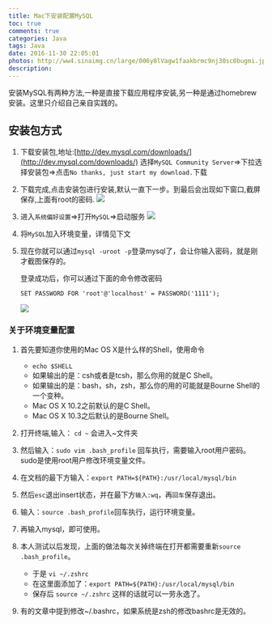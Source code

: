 ```yaml
---
title: Mac下安装配置MySQL
toc: true
comments: true
categories: Java
tags: Java
date: 2016-11-30 22:05:01
photos: http://ww4.sinaimg.cn/large/006y8lVagw1faakbrmc9nj30sc0bugmi.jpg
description:
---
```


安装MySQL有两种方法,一种是直接下载应用程序安装,另一种是通过homebrew安装。这里只介绍自己亲自实践的。
<!--more-->
## 安装包方式
1. 下载安装包,地址:[http://dev.mysql.com/downloads/](http://dev.mysql.com/downloads/)
    选择`MySQL Community Server`=>下拉选择安装包=>点击`No thanks, just start my download.`下载

2. 下载完成,点击安装包进行安装,默认一直下一步。到最后会出现如下窗口,截屏保存,上面有root的密码.
    ![](http://ww2.sinaimg.cn/large/006y8lVagw1faai9j3ltgj30pi0e8gov.jpg)

3. 进入`系统偏好设置`=>打开`MySQL`=>启动服务
    ![](http://ww4.sinaimg.cn/large/006y8lVagw1faaidwsq01j310q0h0jvg.jpg)

4. 将`MySQL`加入环境变量，详情见下文

5. 现在你就可以通过`mysql -uroot -p`登录mysql了，会让你输入密码，就是刚才截图保存的。

    登录成功后，你可以通过下面的命令修改密码

    `SET PASSWORD FOR 'root'@'localhost' = PASSWORD('1111');`

    ![](http://ww4.sinaimg.cn/large/006y8lVagw1faak81f5raj30vs0emtd6.jpg)

### 关于环境变量配置

1. 首先要知道你使用的Mac OS X是什么样的Shell，使用命令
    * `echo $SHELL`
    * 如果输出的是：csh或者是tcsh，那么你用的就是C Shell。
    * 如果输出的是：bash，sh，zsh，那么你的用的可能就是Bourne Shell的一个变种。
    * Mac OS X 10.2之前默认的是C Shell。
    * Mac OS X 10.3之后默认的是Bourne Shell。
2. 打开终端,输入： `cd ~` 会进入~文件夹
3. 然后输入：`sudo vim .bash_profile`
    回车执行，需要输入root用户密码。sudo是使用root用户修改环境变量文件。

4. 在文档的最下方输入：`export PATH=${PATH}:/usr/local/mysql/bin`

5. 然后`esc`退出insert状态，并在最下方`输入:wq`，再`回车`保存退出。
6. 输入：`source .bash_profile`回车执行，运行环境变量。
7. 再输入mysql，即可使用。
8. 本人测试以后发现，上面的做法每次关掉终端在打开都需要重新`source .bash_profile`。
    * 于是 `vi ~/.zshrc`
    * 在这里面添加了：`export PATH=${PATH}:/usr/local/mysql/bin`
    * 保存后 `source ~/.zshrc` 这样的话就可以一劳永逸了。
9. 有的文章中提到修改~/.bashrc，如果系统是zsh的修改bashrc是无效的。




